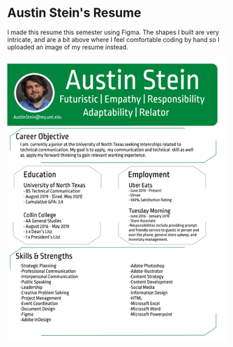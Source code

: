 # Austin Stein's Resume

I made this resume this semester using Figma. The shapes I built are very intricate, and are a bit above where I feel comfortable coding by hand so I uploaded an image of my resume instead. 

![](img/Austin_Stein_Resume.png)
